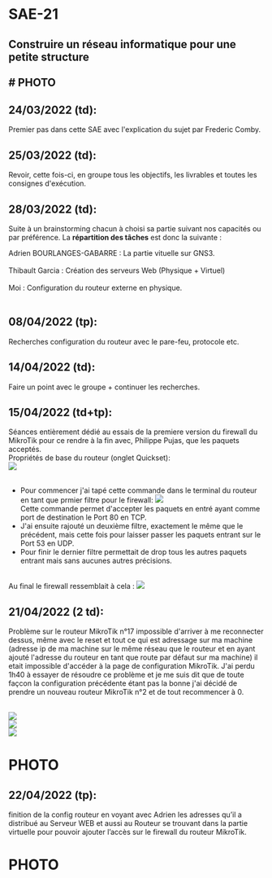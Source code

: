 # SAE-21
## Construire un réseau informatique pour une petite structure</br></br> # PHOTO

## 24/03/2022 (td):

Premier pas dans cette SAE avec l'explication du sujet par Frederic Comby. 

## 25/03/2022 (td):

Revoir, cette fois-ci, en groupe tous les objectifs, les livrables et toutes les consignes d'exécution.

## 28/03/2022 (td):

Suite à un brainstorming chacun à choisi sa partie suivant nos capacités ou par préférence. La **répartition des tâches** est donc la suivante : 

Adrien BOURLANGES-GABARRE : La partie vituelle sur GNS3.</br></br>
Thibault Garcia : Création des serveurs Web (Physique + Virtuel)</br></br>
Moi : Configuration du routeur externe en physique.</br></br>

## 08/04/2022 (tp):

Recherches configuration du routeur avec le pare-feu, protocole etc. 

## 14/04/2022 (td):

Faire un point avec le groupe + continuer les recherches.

## 15/04/2022 (td+tp):

Séances entièrement dédié au essais de la premiere version du firewall du MikroTik pour ce rendre à la fin avec, Philippe Pujas, que les paquets acceptés.  </br>
Propriétés de base du routeur (onglet Quickset):</br>
<img src="https://github.com/guilhemmas/SAE-21/blob/main/Mikrotik_quickset.png"/> </br></br>

- Pour commencer j'ai tapé cette commande dans le terminal du routeur en tant que prmier filtre pour le firewall:
<img src="https://github.com/guilhemmas/SAE-21/blob/main/Config1_Firewallport80.png"/> </br>
Cette commande permet d'accepter les paquets en entré ayant comme port de destination le Port 80 en TCP.
- J'ai ensuite rajouté un deuxième filtre, exactement le même que le précédent, mais cette fois pour laisser passer les paquets entrant sur le Port 53 en UDP. 
- Pour finir le dernier filtre permettait de drop tous les autres paquets entrant mais sans aucunes autres précisions. </br></br>

Au final le firewall ressemblait à cela :
<img src="https://github.com/guilhemmas/SAE-21/blob/main/Congi1firewall.png"/> </br>
## 21/04/2022 (2 td):

Problème sur le routeur MikroTik n°17 impossible d'arriver à me reconnecter dessus, même avec le reset et tout ce qui est adressage sur ma machine (adresse ip de ma machine sur le même réseau que le routeur et en ayant ajouté l'adresse du routeur en tant que route par défaut sur ma machine) il etait impossible d'accéder à la page de configuration MikroTik. J'ai perdu 1h40 à essayer de résoudre ce problème et je me suis dit que de toute façcon la configuration précédente étant pas la bonne j'ai décidé de prendre un nouveau routeur MikroTik n°2 et de tout recommencer à 0.</br></br>

<img src="https://github.com/guilhemmas/SAE-21/blob/main/Config2TCP.png"/> </br>
<img src="https://github.com/guilhemmas/SAE-21/blob/main/config2UDP.png"/> </br>
<img src="https://github.com/guilhemmas/SAE-21/blob/main/config2DROP.png"/> </br>
# PHOTO

## 22/04/2022 (tp):

finition de la config routeur en voyant avec Adrien les adresses qu’il a distribué au Serveur WEB et aussi au Routeur se trouvant dans la partie virtuelle pour pouvoir ajouter l’accès sur le firewall du routeur MikroTik.
# PHOTO

